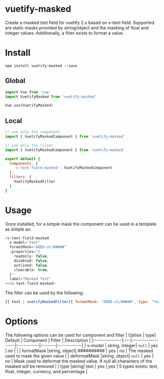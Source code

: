 # vuetify-masked
Create a masked text field for vuetify 2.x based on v-text-field. Supported are static masks provided by string/object and the masking of float and integer values.
Additionally, a filter exists to format a value.

# Install

```
npm install vuetify-masked --save
```
## Global
```javascript
import Vue from 'vue'
import VuetifyMasked from 'vuetify-masked'

Vue.use(VuetifyMasked)
```

## Local
```javascript
// use only the component
import { VuetifyMaskedComponent } from 'vuetify-masked'

// use only the filter
import { VuetifyMaskedComponent } from 'vuetify-masked'

export default {
  components: {
    'v-text-field-masked': VuetifyMaskedComponent
  },
  filters: {
    VuetifyMaskedFilter
  }
}
```
# Usage
Once installed, for a simple mask the component can be used in a template as simple as:
```javascript
<v-text-field-masked
  v-model="text"
  formatMask="ADDD-ul/#####"
  :properties="{
    readonly: false,
    disabled: false,
    outlined: false,
    clearable: true,
  }"
  label="Masked Text"
></v-text-field-masked>
```
The filter can be used by the following:
```javascript
{{ text | vuetifyMaskedFilter({ formatMask: "ADDD-ul/#####", type: "text" }) }}
```

# Options
The following options can be used for component and filter
| Option        | type| Default           | Component  | Filter | Description |
|:--------------|:---|:------------------|:-----------|:-------|:------------|
| v-model     | string, integer| ``null``    | yes   | no       |             |
| formatMask      |string, object| ##########       |  yes | no | The masked used to mask the given value |
| deformatMask |string, object| ``null``      |    yes | no | Mask used to deformat the masked value. If null all characters of the masked will be removed |
| type |string| text | yes | yes | 5 types exists: text, float, integer, currency, and percentage |
